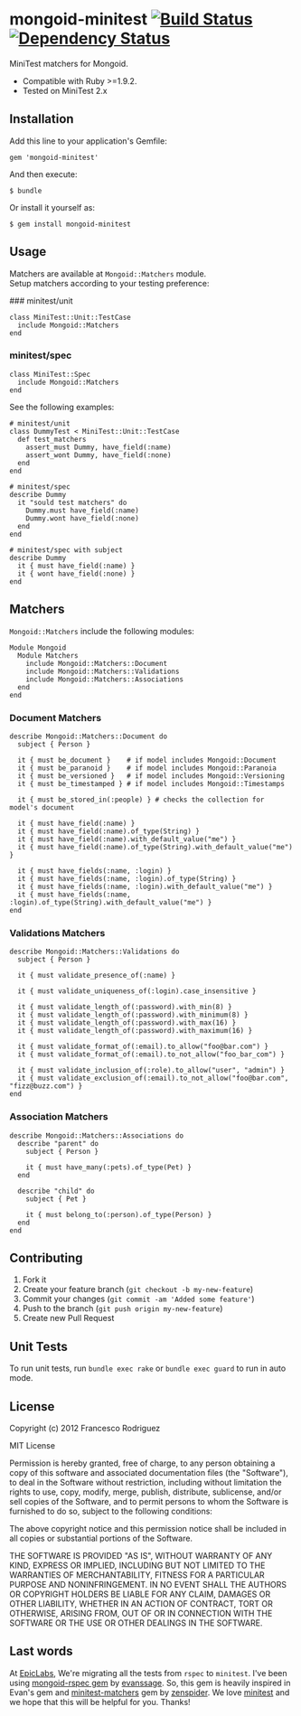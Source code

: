 # mongoid-minitest [![Build Status](https://secure.travis-ci.org/frodsan/mongoid-minitest.png?branch=master&.png)](http://travis-ci.org/frodsan/mongoid-minitest) [![Dependency Status](https://gemnasium.com/frodsan/mongoid-minitest.png)](https://gemnasium.com/frodsan/mongoid-minitest)

MiniTest matchers for Mongoid.  

* Compatible with Ruby >=1.9.2.
* Tested on MiniTest 2.x

## Installation

Add this line to your application's Gemfile:

    gem 'mongoid-minitest'

And then execute:

    $ bundle

Or install it yourself as:

    $ gem install mongoid-minitest

## Usage

Matchers are available at `Mongoid::Matchers` module.  
Setup matchers according to your testing preference:

### minitest/unit

    class MiniTest::Unit::TestCase
      include Mongoid::Matchers
    end

### minitest/spec

    class MiniTest::Spec
      include Mongoid::Matchers
    end

See the following examples:

    # minitest/unit
    class DummyTest < MiniTest::Unit::TestCase
      def test_matchers
        assert_must Dummy, have_field(:name)
        assert_wont Dummy, have_field(:none)
      end
    end

    # minitest/spec
    describe Dummy
      it "sould test matchers" do
        Dummy.must have_field(:name)
        Dummy.wont have_field(:none)
      end
    end

    # minitest/spec with subject
    describe Dummy
      it { must have_field(:name) }
      it { wont have_field(:none) }
    end

## Matchers

`Mongoid::Matchers` include the following modules:

    Module Mongoid
      Module Matchers
        include Mongoid::Matchers::Document
        include Mongoid::Matchers::Validations
        include Mongoid::Matchers::Associations
      end
    end

### Document Matchers

    describe Mongoid::Matchers::Document do
      subject { Person }

      it { must be_document }    # if model includes Mongoid::Document
      it { must be_paranoid }    # if model includes Mongoid::Paranoia
      it { must be_versioned }   # if model includes Mongoid::Versioning
      it { must be_timestamped } # if model includes Mongoid::Timestamps

      it { must be_stored_in(:people) } # checks the collection for model's document

      it { must have_field(:name) }
      it { must have_field(:name).of_type(String) }
      it { must have_field(:name).with_default_value("me") }
      it { must have_field(:name).of_type(String).with_default_value("me") }

      it { must have_fields(:name, :login) }
      it { must have_fields(:name, :login).of_type(String) }
      it { must have_fields(:name, :login).with_default_value("me") }
      it { must have_fields(:name, :login).of_type(String).with_default_value("me") }
    end

### Validations Matchers

    describe Mongoid::Matchers::Validations do
      subject { Person }

      it { must validate_presence_of(:name) }

      it { must validate_uniqueness_of(:login).case_insensitive }

      it { must validate_length_of(:password).with_min(8) }
      it { must validate_length_of(:password).with_minimum(8) }
      it { must validate_length_of(:password).with_max(16) }
      it { must validate_length_of(:password).with_maximum(16) }

      it { must validate_format_of(:email).to_allow("foo@bar.com") }
      it { must validate_format_of(:email).to_not_allow("foo_bar_com") }

      it { must validate_inclusion_of(:role).to_allow("user", "admin") }
      it { must validate_exclusion_of(:email).to_not_allow("foo@bar.com", "fizz@buzz.com") }
    end

### Association Matchers

    describe Mongoid::Matchers::Associations do
      describe "parent" do
        subject { Person }

        it { must have_many(:pets).of_type(Pet) }
      end

      describe "child" do
        subject { Pet }

        it { must belong_to(:person).of_type(Person) }
      end
    end

## Contributing

1. Fork it
2. Create your feature branch (`git checkout -b my-new-feature`)
3. Commit your changes (`git commit -am 'Added some feature'`)
4. Push to the branch (`git push origin my-new-feature`)
5. Create new Pull Request

## Unit Tests

To run unit tests, run `bundle exec rake` or `bundle exec guard` to run in auto mode.

## License

Copyright (c) 2012 Francesco Rodriguez

MIT License

Permission is hereby granted, free of charge, to any person obtaining
a copy of this software and associated documentation files (the
"Software"), to deal in the Software without restriction, including
without limitation the rights to use, copy, modify, merge, publish,
distribute, sublicense, and/or sell copies of the Software, and to
permit persons to whom the Software is furnished to do so, subject to
the following conditions:

The above copyright notice and this permission notice shall be
included in all copies or substantial portions of the Software.

THE SOFTWARE IS PROVIDED "AS IS", WITHOUT WARRANTY OF ANY KIND,
EXPRESS OR IMPLIED, INCLUDING BUT NOT LIMITED TO THE WARRANTIES OF
MERCHANTABILITY, FITNESS FOR A PARTICULAR PURPOSE AND
NONINFRINGEMENT. IN NO EVENT SHALL THE AUTHORS OR COPYRIGHT HOLDERS BE
LIABLE FOR ANY CLAIM, DAMAGES OR OTHER LIABILITY, WHETHER IN AN ACTION
OF CONTRACT, TORT OR OTHERWISE, ARISING FROM, OUT OF OR IN CONNECTION
WITH THE SOFTWARE OR THE USE OR OTHER DEALINGS IN THE SOFTWARE.

## Last words

At [EpicLabs](https://github.com/epiclabs/), We're migrating all the tests from `rspec` to `minitest`. I've been using
[mongoid-rspec gem](https://github.com/evansagge/mongoid-rspec) by [evanssage](https://github.com/evansagge).
So, this gem is heavily inspired in Evan's gem and [minitest-matchers](https://github.com/zenspider/minitest-matchers) gem
by [zenspider](https://github.com/zenspider). We love [minitest](https://github.com/seattlerb/minitest) and
we hope that this will be helpful for you. Thanks!

